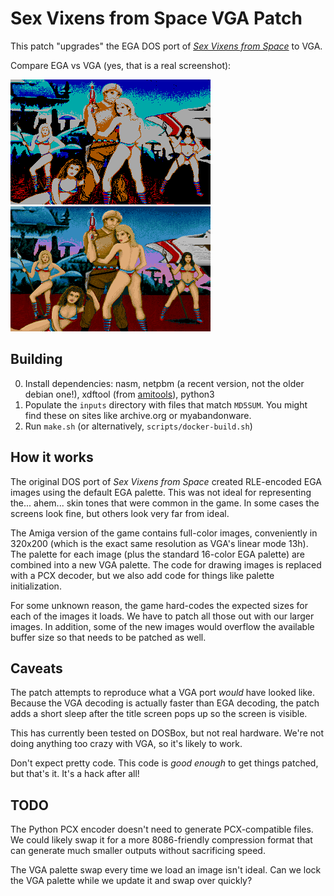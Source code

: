 # Sex Vixens from Space VGA Patch

This patch "upgrades" the EGA DOS port of [*Sex Vixens from Space*](https://www.mobygames.com/game/amiga/sex-vixens-from-space)
to VGA.

Compare EGA vs VGA (yes, that is a real screenshot):

![EGA](docimages/title-ega.png) ![VGA](docimages/title-vga.png) 

## Building

0. Install dependencies: nasm, netpbm (a recent version, not the older debian one!), xdftool (from [amitools](https://github.com/cnvogelg/amitools)), python3
1. Populate the `inputs` directory with files that match `MD5SUM`. You might find these on 
sites like archive.org or myabandonware.
2. Run `make.sh` (or alternatively, `scripts/docker-build.sh`)

## How it works

The original DOS port of *Sex Vixens from Space* created RLE-encoded EGA images using the default EGA palette. This
was not ideal for representing the... ahem... skin tones that were common in the game. In some cases the screens
look fine, but others look very far from ideal.

The Amiga version of the game contains full-color images, conveniently in 320x200 (which is the exact same
resolution as VGA's linear mode 13h). The palette for each image (plus the standard 16-color EGA palette)
are combined into a new VGA palette. The code for drawing images is replaced with a PCX decoder, but we also
add code for things like palette initialization.

For some unknown reason, the game hard-codes the expected sizes for each of the images it loads. We have
to patch all those out with our larger images. In addition, some of the new images would overflow the
available buffer size so that needs to be patched as well.

## Caveats

The patch attempts to reproduce what a VGA port _would_ have looked like. Because the VGA decoding is
actually faster than EGA decoding, the patch adds a short sleep after the title screen pops up so the
screen is visible.

This has currently been tested on DOSBox, but not real hardware. We're not doing anything too crazy with
VGA, so it's likely to work.

Don't expect pretty code. This code is _good enough_ to get things patched, but that's it. It's a hack
after all!

## TODO

The Python PCX encoder doesn't need to generate PCX-compatible files. We could likely swap it for a more
8086-friendly compression format that can generate much smaller outputs without sacrificing speed.

The VGA palette swap every time we load an image isn't ideal. Can we lock the VGA palette while we update it
and swap over quickly?

